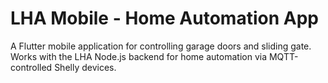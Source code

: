 # LHA Mobile - Home Automation App

A Flutter mobile application for controlling garage doors and sliding gate. Works with the LHA Node.js backend for home automation via MQTT-controlled Shelly devices.
